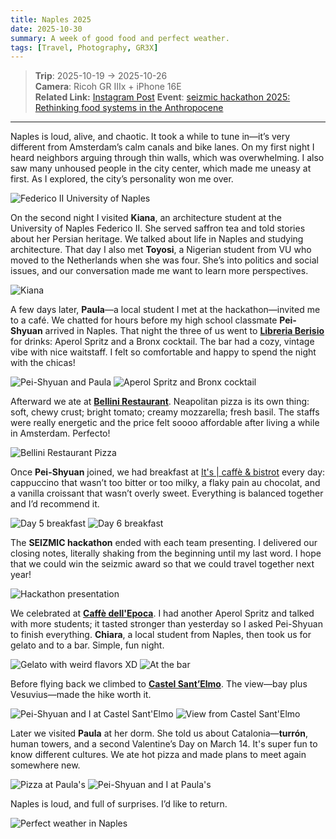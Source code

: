 ```yaml
---
title: Naples 2025
date: 2025-10-30
summary: A week of good food and perfect weather.
tags: [Travel, Photography, GR3X]
---
```


> **Trip**: 2025-10-19 → 2025-10-26  
> **Camera**: Ricoh GR IIIx + iPhone 16E  
> **Related Link:** [Instagram Post](https://www.instagram.com/joylin_0123/p/DQSMhbEDH0Iw-r_Ylkm86a5-DSaARhUBYa60Mg0/)
> **Event**: [seizmic hackathon 2025: Rethinking food systems in the Anthropocene](https://aurora-universities.eu/course/seizmic-hackathon-2025-rethinking-food-systems-in-the-anthropocene/)

---

Naples is loud, alive, and chaotic. It took a while to tune in—it’s very different from Amsterdam’s calm canals and bike lanes. On my first night I heard neighbors arguing through thin walls, which was overwhelming. I also saw many unhoused people in the city center, which made me uneasy at first. As I explored, the city’s personality won me over.

![Federico II University of Naples](https://zzajzhjkwtjciowztuws.supabase.co/storage/v1/object/public/photos/federico-uni.jpg)

On the second night I visited **Kiana**, an architecture student at the University of Naples Federico II. She served saffron tea and told stories about her Persian heritage. We talked about life in Naples and studying architecture. That day I also met **Toyosi**, a Nigerian student from VU who moved to the Netherlands when she was four. She’s into politics and social issues, and our conversation made me want to learn more perspectives.

![Kiana](https://zzajzhjkwtjciowztuws.supabase.co/storage/v1/object/public/photos/kiana.jpg)

A few days later, **Paula**—a local student I met at the hackathon—invited me to a café. We chatted for hours before my high school classmate **Pei-Shyuan** arrived in Naples. That night the three of us went to **[Libreria Berisio](https://maps.app.goo.gl/yfVfqmTUVX7tA3qU6)** for drinks: Aperol Spritz and a Bronx cocktail. The bar had a cozy, vintage vibe with nice waitstaff. I felt so comfortable and happy to spend the night with the chicas!

![Pei-Shyuan and Paula](https://zzajzhjkwtjciowztuws.supabase.co/storage/v1/object/public/photos/peishyuan&paula.jpg) ![Aperol Spritz and Bronx cocktail](https://zzajzhjkwtjciowztuws.supabase.co/storage/v1/object/public/photos/aperol-spritz.JPG)

Afterward we ate at **[Bellini Restaurant](https://maps.app.goo.gl/U9dERRFDT1bc3m4G8)**. Neapolitan pizza is its own thing: soft, chewy crust; bright tomato; creamy mozzarella; fresh basil. The staffs were really energetic and the price felt soooo affordable after living a while in Amsterdam. Perfecto!

![Bellini Restaurant Pizza](https://zzajzhjkwtjciowztuws.supabase.co/storage/v1/object/public/photos/bellini-pizza.jpg)

Once **Pei-Shyuan** joined, we had breakfast at [It's | caffè & bistrot](https://www.google.com.tw/maps/place/It's+%7C+caff%C3%A8+%26+bistrot/@40.8493994,14.2510852,21z/data=!4m6!3m5!1s0x133b0929dd10541d:0x974fe4009c3e6c22!8m2!3d40.8445779!4d14.2513141!16s%2Fg%2F11srhlrfd5?entry=ttu&g_ep=EgoyMDI1MTAyNy4wIKXMDSoASAFQAw%3D%3D) every day: cappuccino that wasn’t too bitter or too milky, a flaky pain au chocolat, and a vanilla croissant that wasn’t overly sweet. Everything is balanced together and I’d recommend it.

![Day 5 breakfast](https://zzajzhjkwtjciowztuws.supabase.co/storage/v1/object/public/photos/it's-breakfast-1.jpg) ![Day 6 breakfast](https://zzajzhjkwtjciowztuws.supabase.co/storage/v1/object/public/photos/it's-breakfast-2.jpg)

The **SEIZMIC hackathon** ended with each team presenting. I delivered our closing notes, literally shaking from the beginning until my last word. I hope that we could win the seizmic award so that we could travel together next year!

![Hackathon presentation](https://zzajzhjkwtjciowztuws.supabase.co/storage/v1/object/public/photos/me-presenting.JPG)

We celebrated at **[Caffè dell'Epoca](https://maps.app.goo.gl/S7RbmDpXvxxwrNQd7)**. I had another Aperol Spritz and talked with more students; it tasted stronger than yesterday so I asked Pei-Shyuan to finish everything. **Chiara**, a local student from Naples, then took us for gelato and to a bar. Simple, fun night.

![Gelato with weird flavors XD](https://zzajzhjkwtjciowztuws.supabase.co/storage/v1/object/public/photos/gelato.jpg) ![At the bar](https://zzajzhjkwtjciowztuws.supabase.co/storage/v1/object/public/photos/at-the-bar.JPG)

Before flying back we climbed to **[Castel Sant’Elmo](https://maps.app.goo.gl/VbLgyUR2om7MAcfp6)**. The view—bay plus Vesuvius—made the hike worth it.

![Pei-Shyuan and I at Castel Sant'Elmo](https://zzajzhjkwtjciowztuws.supabase.co/storage/v1/object/public/photos/peishyuan&me.jpg) ![View from Castel Sant'Elmo](https://zzajzhjkwtjciowztuws.supabase.co/storage/v1/object/public/photos/naples-view.jpg)

Later we visited **Paula** at her dorm. She told us about Catalonia—**turrón**, human towers, and a second Valentine’s Day on March 14. It's super fun to know different cultures. We ate hot pizza and made plans to meet again somewhere new.

![Pizza at Paula's](https://zzajzhjkwtjciowztuws.supabase.co/storage/v1/object/public/photos/pizza-at-paula.jpg) ![Pei-Shyuan and I at Paula's](https://zzajzhjkwtjciowztuws.supabase.co/storage/v1/object/public/photos/at-paula.JPG)

Naples is loud, and full of surprises. I’d like to return.

![Perfect weather in Naples](https://zzajzhjkwtjciowztuws.supabase.co/storage/v1/object/public/photos/traffic-light.jpg)
